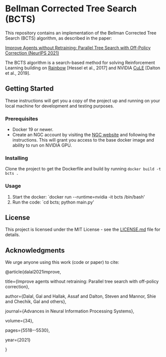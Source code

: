 # Bellman Corrected Tree Search (BCTS)

This repository contains an implementation of the Bellman Corrected Tree Search (BCTS) algorithm, as described in the paper:

[Improve Agents without Retraining: Parallel Tree Search with Off-Policy Correction (NeurIPS 2021)]( https://proceedings.neurips.cc/paper/2021/file/2bd235c31c97855b7ef2dc8b414779af-Paper.pdf)

The BCTS algorithm is a search-based method for solving Reinforcement Learning building on [Rainbow](https://github.com/Kaixhin/Rainbow) [Hessel et al., 2017] and NVIDIA [CuLE](https://github.com/NVlabs/cule) [Dalton et al., 2019].

## Getting Started

These instructions will get you a copy of the project up and running on your local machine for development and testing purposes.

### Prerequisites

- Docker 19 or newer.
- Create an NGC account by visiting the [NGC website](https://ngc.nvidia.com/signup) and following the instructions. This will grant you access to the base docker image and ability to run on NVIDIA GPU.


### Installing

Clone the project to get the Dockerfile and build by running `docker build -t bcts .`

### Usage

1. Start the docker: `docker run --runtime=nvidia -it bcts /bin/bash'
2. Run the code: `cd bcts; python main.py' 

## License

This project is licensed under the MIT License - see the [LICENSE.md](LICENSE.md) file for details.

## Acknowledgments

We urge anyone using this work (code or paper) to cite:

@article{dalal2021improve,

  title={Improve agents without retraining: Parallel tree search with off-policy correction},
  
  author={Dalal, Gal and Hallak, Assaf and Dalton, Steven and Mannor, Shie and Chechik, Gal and others},
  
  journal={Advances in Neural Information Processing Systems},
  
  volume={34},
  
  pages={5518--5530},
  
  year={2021}
  
}




